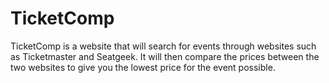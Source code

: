 # TicketComp
TicketComp is a website that will search for events through websites such as Ticketmaster and Seatgeek. It will then compare the prices between the two websites to give you the lowest price for the event possible.
